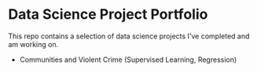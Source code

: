# Data Science Project Portfolio

This repo contains a selection of data science projects I've completed and am working on.

* Communities and Violent Crime (Supervised Learning, Regression)
